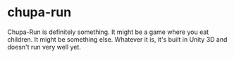 # chupa-run
Chupa-Run is definitely something. It might be a game where you eat children. It might be something else. Whatever it is, it's built in Unity 3D and doesn't run very well yet.
